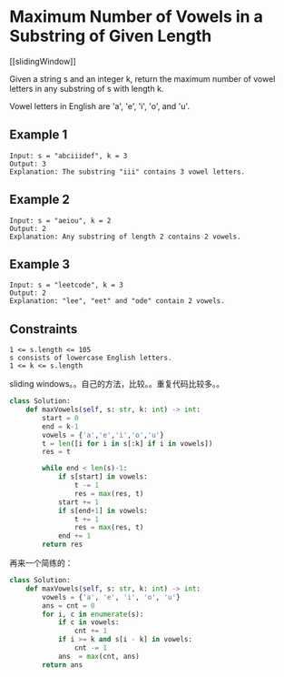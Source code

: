 # Maximum Number of Vowels in a Substring of Given Length

[[slidingWindow]]

Given a string s and an integer k, return the maximum number of vowel letters in any substring of s with length k.

Vowel letters in English are 'a', 'e', 'i', 'o', and 'u'.

## Example 1

```text
Input: s = "abciiidef", k = 3
Output: 3
Explanation: The substring "iii" contains 3 vowel letters.
```

## Example 2

```text
Input: s = "aeiou", k = 2
Output: 2
Explanation: Any substring of length 2 contains 2 vowels.
```

## Example 3

```text
Input: s = "leetcode", k = 3
Output: 2
Explanation: "lee", "eet" and "ode" contain 2 vowels.
```

## Constraints

```text
1 <= s.length <= 105
s consists of lowercase English letters.
1 <= k <= s.length
```

sliding windows。。自己的方法，比较。。重复代码比较多。。

```python
class Solution:
    def maxVowels(self, s: str, k: int) -> int:
        start = 0
        end = k-1
        vowels = {'a','e','i','o','u'}
        t = len([i for i in s[:k] if i in vowels])        
        res = t

        while end < len(s)-1:
            if s[start] in vowels:
                t -= 1
                res = max(res, t)
            start += 1
            if s[end+1] in vowels:
                t += 1
                res = max(res, t)
            end += 1
        return res
```

再来一个简练的：

```python
class Solution:
    def maxVowels(self, s: str, k: int) -> int:
        vowels = {'a', 'e', 'i', 'o', 'u'}
        ans = cnt = 0
        for i, c in enumerate(s):
            if c in vowels:
                cnt += 1
            if i >= k and s[i - k] in vowels:
                cnt -= 1
            ans  = max(cnt, ans)
        return ans  
```
